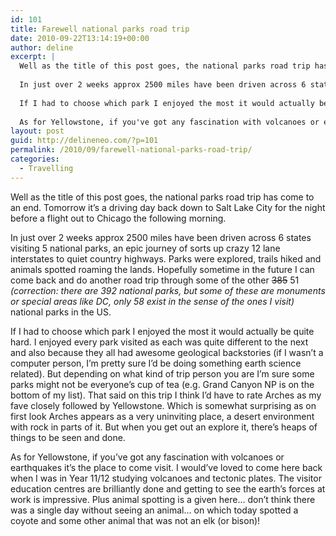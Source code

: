 ```yaml
---
id: 101
title: Farewell national parks road trip
date: 2010-09-22T13:14:19+00:00
author: deline
excerpt: |
  Well as the title of this post goes, the national parks road trip has come to an end. Tomorrow it's a driving day back down to Salt Lake City for the night before a flight out to Chicago the following morning.
  
  In just over 2 weeks approx 2500 miles have been driven across 6 states visiting 5 national parks, an epic journey of sorts up crazy 12 lane interstates to quiet country highways. Parks were explored, trails hiked and animals spotted roaming the lands. Hopefully sometime in the future I can come back and do another road trip through some of the other <s>385</s> 51 <i>(correction: there are 392 national parks, but some of these are monuments or special areas like DC, only 58 exist in the sense of the ones I visit)</i> national parks in the US.
  
  If I had to choose which park I enjoyed the most it would actually be quite hard. I enjoyed every park visited as each was quite different to the next and also because they all had awesome geological backstories (if I wasn't a computer person, I'm pretty sure I'd be doing something earth science related). But depending on what kind of trip person you are I'm sure some parks might not be everyone's cup of tea (e.g. Grand Canyon NP is on the bottom of my list). That said on this trip I think I'd have to rate Arches as my fave closely followed by Yellowstone. Which is somewhat surprising as on first look Arches appears as a very uninviting place, a desert environment with rock in parts of it. But when you get out an explore it, there's heaps of things to be seen and done.
  
  As for Yellowstone, if you've got any fascination with volcanoes or earthquakes it's the place to come visit. I would've loved to come here back when I was in Year 11/12 studying volcanoes and tectonic plates. The visitor education centres are brilliantly done and getting to see the earth's forces at work is impressive. Plus animal spotting is a given here... don't think there was a single day without seeing an animal... on which today spotted a coyote and some other animal that was not an elk (or bison)!
layout: post
guid: http://delineneo.com/?p=101
permalink: /2010/09/farewell-national-parks-road-trip/
categories:
  - Travelling
---
```

Well as the title of this post goes, the national parks road trip has come to an end. Tomorrow it&#8217;s a driving day back down to Salt Lake City for the night before a flight out to Chicago the following morning.

In just over 2 weeks approx 2500 miles have been driven across 6 states visiting 5 national parks, an epic journey of sorts up crazy 12 lane interstates to quiet country highways. Parks were explored, trails hiked and animals spotted roaming the lands. Hopefully sometime in the future I can come back and do another road trip through some of the other <s>385</s> 51 _(correction: there are 392 national parks, but some of these are monuments or special areas like DC, only 58 exist in the sense of the ones I visit)_ national parks in the US.

If I had to choose which park I enjoyed the most it would actually be quite hard. I enjoyed every park visited as each was quite different to the next and also because they all had awesome geological backstories (if I wasn&#8217;t a computer person, I&#8217;m pretty sure I&#8217;d be doing something earth science related). But depending on what kind of trip person you are I&#8217;m sure some parks might not be everyone&#8217;s cup of tea (e.g. Grand Canyon NP is on the bottom of my list). That said on this trip I think I&#8217;d have to rate Arches as my fave closely followed by Yellowstone. Which is somewhat surprising as on first look Arches appears as a very uninviting place, a desert environment with rock in parts of it. But when you get out an explore it, there&#8217;s heaps of things to be seen and done.

As for Yellowstone, if you&#8217;ve got any fascination with volcanoes or earthquakes it&#8217;s the place to come visit. I would&#8217;ve loved to come here back when I was in Year 11/12 studying volcanoes and tectonic plates. The visitor education centres are brilliantly done and getting to see the earth&#8217;s forces at work is impressive. Plus animal spotting is a given here&#8230; don&#8217;t think there was a single day without seeing an animal&#8230; on which today spotted a coyote and some other animal that was not an elk (or bison)!
